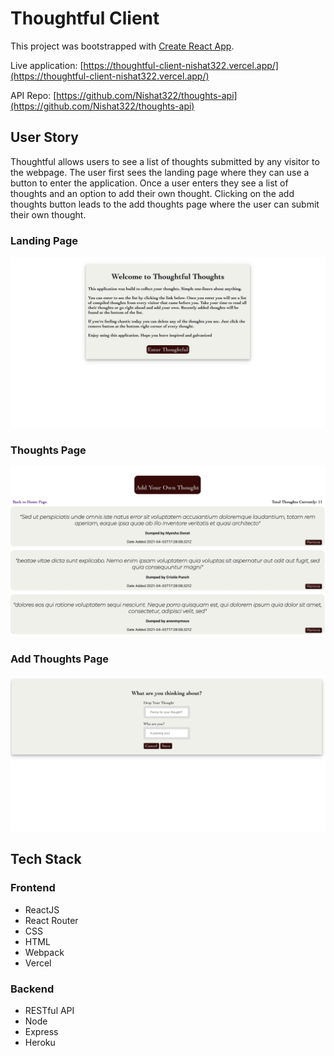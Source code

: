 # Thoughtful Client

This project was bootstrapped with [Create React App](https://github.com/facebook/create-react-app).

Live application: [https://thoughtful-client-nishat322.vercel.app/](https://thoughtful-client-nishat322.vercel.app/)

API Repo: [https://github.com/Nishat322/thoughts-api](https://github.com/Nishat322/thoughts-api)


## User Story

Thoughtful allows users to see a list of thoughts submitted by any visitor to the webpage. The user first sees the landing page where they can use a button to enter the application. Once a user enters they see a list of thoughts and an option to add their own thought. Clicking on the add thoughts button leads to the add thoughts page where the user can submit their own thought.

### Landing Page
![LandingPage](images/landingPage.png)

### Thoughts Page
![Thoughts Page](images/thoughtsPage.png)

### Add Thoughts Page
![Add Thoughts Page](images/addThoughtsPage.png)

## Tech Stack

### Frontend
- ReactJS
- React Router
- CSS
- HTML
- Webpack
- Vercel

### Backend
- RESTful API
- Node
- Express
- Heroku

